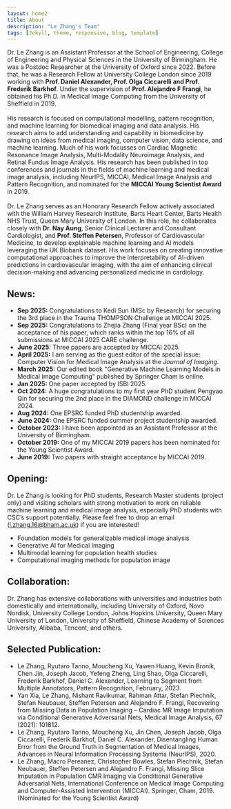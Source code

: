 ```yaml
---
layout: home2
title: About
description: "Le Zhang's Team"
tags: [Jekyll, theme, responsive, blog, template]
---
```


Dr. Le Zhang is an Assistant Professor at the School of Engineering, College of Engineering and Physical Sciences in the University of Birmingham. He was a Postdoc Researcher at the University of Oxford since 2022. Before that, he was a Research Fellow at University College London since 2019 working with **Prof. Daniel Alexander, Prof. Olga Ciccarelli and Prof. Frederik Barkhof**. Under the supervision of **Prof. Alejandro F Frangi**, he obtained his Ph.D. in Medical Image Computing from the University of Sheffield in 2019.
<br>
<br>
His research is focused on computational modelling, pattern recognition, and machine learning for biomedical imaging and data analysis. His research aims to add understanding and capability in biomedicine by drawing on ideas from medical imaging, computer vision, data science, and machine learning. Much of his work focusses on Cardiac Magnetic Resonance Image Analysis, Multi-Modality Neuroimage Analysis, and Retinal Fundus Image Analysis. His research has been published in top conferences and journals in the fields of machine learning and medical image analysis, including NeurIPS, MICCAI, Medical Image Analysis and Pattern Recognition, and nominated for the **MICCAI Young Scientist Award** in 2019.
<br>
<br>
Dr. Le Zhang serves as an Honorary Research Fellow actively associated with the William Harvey Research Institute, Barts Heart Center, Barts Health NHS Trust, Queen Mary University of London. In this role, he collaborates closely with **Dr. Nay Aung**, Senior Clinical Lecturer and Consultant Cardiologist, and **Prof. Steffen Petersen**, Professor of Cardiovascular Medicine, to develop explainable machine learning and AI models leveraging the UK Biobank dataset. His work focuses on creating innovative computational approaches to improve the interpretability of AI-driven predictions in cardiovascular imaging, with the aim of enhancing clinical decision-making and advancing personalized medicine in cardiology.

## News:
*   **Sep 2025:** Congratulations to Kedi Sun (MSc by Research) for securing the 3rd place in the Trauma THOMPSON Challenge at MICCAI 2025.
*   **Sep 2025:** Congratulations to Zhejia Zhang (Final year BSc) on the acceptance of his paper, which ranks within the top 16% of all submissions at MICCAI 2025 CARE challenge. 
*   **June 2025:** Three papers are accepted by MICCAI 2025.
*   **April 2025:** I am serving as the guest editor of the special issue: Computer Vision for Medical Image Analysis at the _Journal of Imaging_.
*   **March 2025:** Our edited book "Generative Machine Learning Models in Medical Image Computing" published by Springer Cham is online.
*   **Jan 2025:** One paper accepted by ISBI 2025.
*   **Oct 2024:** A huge congratulations to my first year PhD student Pengyao Qin for securing the 2nd place in the DIAMOND challenge in MICCAI 2024.
*   **Aug 2024:** One EPSRC funded PhD studentship awarded.
*   **June 2024:** One EPSRC funded summer project studentship awarded.
*   **October 2023:** I have been appointed as an Assistant Professor at the University of Birmingham.
*   **October 2019:** One of my MICCAI 2019 papers has been nominated for the Young Scientist Award.
*   **June 2019:** Two papers with straight acceptance by MICCAI 2019.

## Opening:
Dr. Le Zhang is looking for PhD students, Research Master students (project only) and visiting scholars with strong motivation to work on reliable machine learning and medical image analysis, especially PhD students with CSC’s support potentially. Please feel free to drop an email (l.zhang.16@bham.ac.uk) if you are interested!
*   Foundation models for generalizable medical image analysis
*   Generative AI for Medical Imaging
*   Multimodal learning for population health studies
*   Computational imaging methods for population image

## Collaboration:  
Dr. Zhang has extensive collaborations with universities and industries both domestically and internationally, including University of Oxford, Novo Nordisk, University College London, Johns Hopkins University, Queen Mary University of London, University of Sheffield, Chinese Academy of Sciences University, Alibaba, Tencent, and others.

## Selected Publication:
*   Le Zhang, Ryutaro Tanno, Moucheng Xu, Yawen Huang, Kevin Bronik, Chen Jin, Joseph Jacob, Yefeng Zheng, Ling Shao, Olga Ciccarelli, Frederik Barkhof, Daniel C. Alexander, Learning to Segment from Multiple Annotators, Pattern Recognition, February, 2023.
*   Yan Xia, Le Zhang, Nishant Ravikumar, Rahman Attar, Stefan Piechnik, Stefan Neubauer, Steffen Petersen and Alejandro F. Frangi, Recovering from Missing Data in Population Imaging – Cardiac MR Image Imputation via Conditional Generative Adversarial Nets, Medical Image Analysis, 67 (2021): 101812.
*   Le Zhang, Ryutaro Tanno, Moucheng Xu, Jin Chen, Joseph Jacob, Olga Ciccarelli, Frederik Barkhof, Daniel C. Alexander, Disentangling Human Error from the Ground Truth in Segmentation of Medical Images, Advances in Neural Information Processing Systems (NeurIPS), 2020.
*   Le Zhang, Macro Pereanez, Christopher Bowles, Stefan Piechnik, Stefan Neubauer, Steffen Petersen and Alejandro F. Frangi, Missing Slice Imputation in Population CMR Imaging via Conditional Generative Adversarial Nets, International Conference on Medical Image Computing and Computer-Assisted Intervention (MICCAI). Springer, Cham, 2019. (Nominated for the Young Scientist Award)



